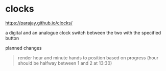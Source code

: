 # clocks

https://parajay.github.io/clocks/

a digital and an analogue clock
switch between the two with the specified button

planned changes
> render hour and minute hands to position based on progress (hour should be halfway between 1 and 2 at 13:30)